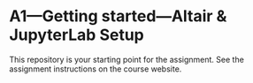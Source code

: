 # A1—Getting started—Altair & JupyterLab Setup

This repository is your starting point for the assignment. See the assignment instructions on the course website.
